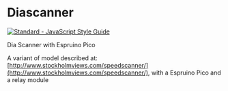 # Diascanner
[![Standard - JavaScript Style Guide](https://cdn.rawgit.com/feross/standard/master/badge.svg)](https://github.com/feross/standard)

Dia Scanner with Espruino Pico

A variant of model described at: [http://www.stockholmviews.com/speedscanner/](http://www.stockholmviews.com/speedscanner/),
with a Espruino Pico and a relay module
